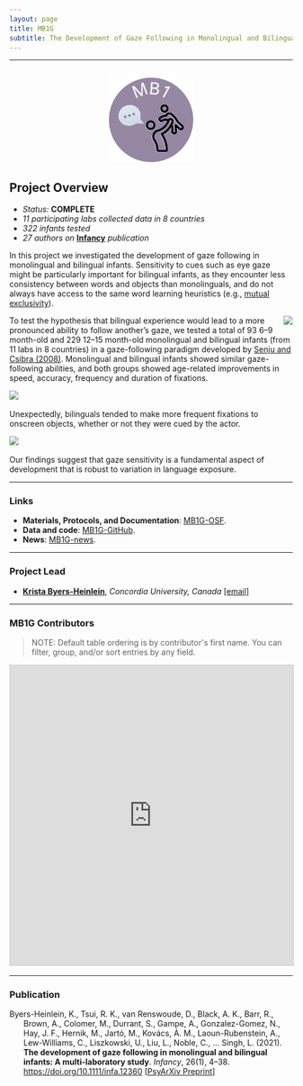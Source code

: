 ```yaml
---
layout: page
title: MB1G
subtitle: The Development of Gaze Following in Monolingual and Bilingual Infants
---
```


***

<div class="container">
  <div class="row justify-content-around">
    <div class="col-lg-4" align="center">
      <br>
      <img src="/assets/img/MB1_logo.png" width="150">
    </div>
    <div class="col-lg-8" align="left">
      <h2>Project Overview</h2>
      <ul>
        <li><i>Status:</i> <b>COMPLETE</b></li>
        <li><i>11 participating labs collected data in 8 countries</i></li>
        <li><i>322 infants tested</i></li>
        <li><i>27 authors on</i> <a href="https://doi.org/10.1111/infa.12360" target="_blank"><b>Infancy</b></a> <i>publication</i></li>
      </ul>
    </div>
  </div>
</div>


<p>In this project we investigated the development of gaze following in monolingual and bilingual infants. Sensitivity to cues such as eye gaze might be particularly important for bilingual infants, as they encounter less consistency between words and objects than monolinguals, and do not always have access to the same word learning heuristics (e.g., <a href="https://en.wikipedia.org/wiki/Mutual_exclusivity_(psychology)" target="_blank">mutual exclusivity</a>).</p>

<p><img style="float: right;" src="/assets/img/mb1g_paradigm_300px.jpg">
To test the hypothesis that bilingual experience would lead to a more pronounced ability to follow another’s gaze, we tested a total of 93 6–9 month-old and 229 12–15 month-old monolingual and bilingual infants (from 11 labs in 8 countries) in a gaze-following paradigm developed by <a href="https://doi.org/10.1016/j.cub.2008.03.059" target="_blank">Senju and Csibra (2008)</a>. Monolingual and bilingual infants showed similar gaze-following abilities, and both groups showed age-related improvements in speed, accuracy, frequency and duration of fixations.</p>

<img src="/assets/img/mb1g_first_freq_look.jpg">

<p>Unexpectedly, bilinguals tended to make more frequent fixations to onscreen objects, whether or not they were cued by the actor.</p>

<img src="/assets/img/mb1g_dur_freq.jpg">

<p>Our findings suggest that gaze sensitivity is a fundamental aspect of development that is robust to variation in language exposure.</p>


***
### Links
* **Materials, Protocols, and Documentation**: [MB1G-OSF](https://osf.io/2ey3k/).
* **Data and code**: [MB1G-GitHub](https://github.com/kristabh/gaze-following-analysis).
* **News**: [MB1G-news]({{site.baseurl}}/tags/#MB1G).


***
### Project Lead
* [**Krista Byers-Heinlein**](https://www.concordia.ca/artsci/psychology/faculty.html?fpid=krista-byers-heinlein), *Concordia University, Canada* [[email]](mailto:k.byers@concordia.ca)


***
### MB1G Contributors
> NOTE: Default table ordering is by contributor's first name. You can filter, group, and/or sort entries by any field.

<iframe class="airtable-embed" src="https://airtable.com/embed/appRoqMKzcK3NsXt4/shrXqhLQPBDJYLANb?backgroundColor=blueDusty&viewControls=on" frameborder="0" onmousewheel="" width="100%" height="533" style="background: transparent; border: 1px solid #ccc;"></iframe>

***
### Publication

<p style="padding-left: 25px; text-indent: -25px">Byers-Heinlein, K., Tsui, R. K., van Renswoude, D., Black, A. K., Barr, R., Brown, A., Colomer, M., Durrant, S., Gampe, A., Gonzalez-Gomez, N., Hay, J. F., Hernik, M., Jartó, M., Kovács, Á. M., Laoun-Rubenstein, A., Lew-Williams, C., Liszkowski, U., Liu, L., Noble, C., … Singh, L. (2021). <b>The development of gaze following in monolingual and bilingual infants: A multi-laboratory study</b>. <i>Infancy</i>, 26(1), 4–38. <a href="https://doi.org/10.1111/infa.12360" target="_blank">https://doi.org/10.1111/infa.12360</a> [<a href="https://doi.org/10.31234/osf.io/sgfhv" target="_blank">PsyArXiv Preprint</a>]
</p>
